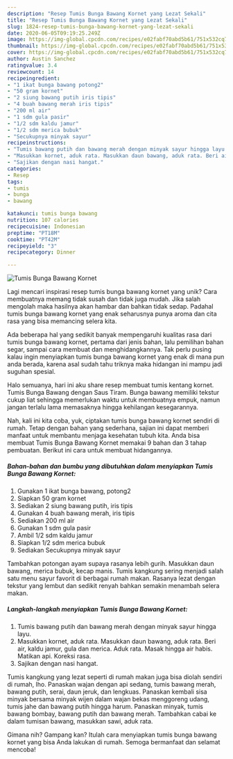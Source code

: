 ```yaml
---
description: "Resep Tumis Bunga Bawang Kornet yang Lezat Sekali"
title: "Resep Tumis Bunga Bawang Kornet yang Lezat Sekali"
slug: 1824-resep-tumis-bunga-bawang-kornet-yang-lezat-sekali
date: 2020-06-05T09:19:25.249Z
image: https://img-global.cpcdn.com/recipes/e02fabf70abd5b61/751x532cq70/tumis-bunga-bawang-kornet-foto-resep-utama.jpg
thumbnail: https://img-global.cpcdn.com/recipes/e02fabf70abd5b61/751x532cq70/tumis-bunga-bawang-kornet-foto-resep-utama.jpg
cover: https://img-global.cpcdn.com/recipes/e02fabf70abd5b61/751x532cq70/tumis-bunga-bawang-kornet-foto-resep-utama.jpg
author: Austin Sanchez
ratingvalue: 3.4
reviewcount: 14
recipeingredient:
- "1 ikat bunga bawang potong2"
- "50 gram kornet"
- "2 siung bawang putih iris tipis"
- "4 buah bawang merah iris tipis"
- "200 ml air"
- "1 sdm gula pasir"
- "1/2 sdm kaldu jamur"
- "1/2 sdm merica bubuk"
- "Secukupnya minyak sayur"
recipeinstructions:
- "Tumis bawang putih dan bawang merah dengan minyak sayur hingga layu."
- "Masukkan kornet, aduk rata. Masukkan daun bawang, aduk rata. Beri air, kaldu jamur, gula dan merica. Aduk rata. Masak hingga air habis. Matikan api. Koreksi rasa."
- "Sajikan dengan nasi hangat."
categories:
- Resep
tags:
- tumis
- bunga
- bawang

katakunci: tumis bunga bawang 
nutrition: 107 calories
recipecuisine: Indonesian
preptime: "PT18M"
cooktime: "PT42M"
recipeyield: "3"
recipecategory: Dinner

---
```



![Tumis Bunga Bawang Kornet](https://img-global.cpcdn.com/recipes/e02fabf70abd5b61/751x532cq70/tumis-bunga-bawang-kornet-foto-resep-utama.jpg)

Lagi mencari inspirasi resep tumis bunga bawang kornet yang unik? Cara membuatnya memang tidak susah dan tidak juga mudah. Jika salah mengolah maka hasilnya akan hambar dan bahkan tidak sedap. Padahal tumis bunga bawang kornet yang enak seharusnya punya aroma dan cita rasa yang bisa memancing selera kita.

Ada beberapa hal yang sedikit banyak mempengaruhi kualitas rasa dari tumis bunga bawang kornet, pertama dari jenis bahan, lalu pemilihan bahan segar, sampai cara membuat dan menghidangkannya. Tak perlu pusing kalau ingin menyiapkan tumis bunga bawang kornet yang enak di mana pun anda berada, karena asal sudah tahu triknya maka hidangan ini mampu jadi suguhan spesial.

Halo semuanya, hari ini aku share resep membuat tumis kentang kornet. Tumis Bunga Bawang dengan Saus Tiram. Bunga bawang memiliki tekstur cukup liat sehingga memerlukan waktu untuk membuatnya empuk, namun jangan terlalu lama memasaknya hingga kehilangan kesegarannya.


Nah, kali ini kita coba, yuk, ciptakan tumis bunga bawang kornet sendiri di rumah. Tetap dengan bahan yang sederhana, sajian ini dapat memberi manfaat untuk membantu menjaga kesehatan tubuh kita. Anda bisa membuat Tumis Bunga Bawang Kornet memakai 9 bahan dan 3 tahap pembuatan. Berikut ini cara untuk membuat hidangannya.

<!--inarticleads1-->

##### Bahan-bahan dan bumbu yang dibutuhkan dalam menyiapkan Tumis Bunga Bawang Kornet:

1. Gunakan 1 ikat bunga bawang, potong2
1. Siapkan 50 gram kornet
1. Sediakan 2 siung bawang putih, iris tipis
1. Gunakan 4 buah bawang merah, iris tipis
1. Sediakan 200 ml air
1. Gunakan 1 sdm gula pasir
1. Ambil 1/2 sdm kaldu jamur
1. Siapkan 1/2 sdm merica bubuk
1. Sediakan Secukupnya minyak sayur


Tambahkan potongan ayam supaya rasanya lebih gurih. Masukkan daun bawang, merica bubuk, kecap manis. Tumis kangkung sering menjadi salah satu menu sayur favorit di berbagai rumah makan. Rasanya lezat dengan tekstur yang lembut dan sedikit renyah bahkan semakin menambah selera makan. 

<!--inarticleads2-->

##### Langkah-langkah menyiapkan Tumis Bunga Bawang Kornet:

1. Tumis bawang putih dan bawang merah dengan minyak sayur hingga layu.
1. Masukkan kornet, aduk rata. Masukkan daun bawang, aduk rata. Beri air, kaldu jamur, gula dan merica. Aduk rata. Masak hingga air habis. Matikan api. Koreksi rasa.
1. Sajikan dengan nasi hangat.


Tumis kangkung yang lezat seperti di rumah makan juga bisa diolah sendiri di rumah, lho. Panaskan wajan dengan api sedang, tumis bawang merah, bawang putih, serai, daun jeruk, dan lengkuas. Panaskan kembali sisa minyak bersama minyak wijen dalam wajan bekas menggoreng udang, tumis jahe dan bawang putih hingga harum. Panaskan minyak, tumis bawang bombay, bawang putih dan bawang merah. Tambahkan cabai ke dalam tumisan bawang, masukkan sawi, aduk rata. 

Gimana nih? Gampang kan? Itulah cara menyiapkan tumis bunga bawang kornet yang bisa Anda lakukan di rumah. Semoga bermanfaat dan selamat mencoba!

